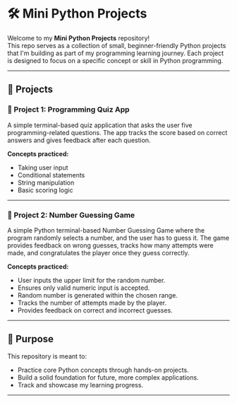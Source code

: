 # 🛠️ Mini Python Projects

Welcome to my **Mini Python Projects** repository!  
This repo serves as a collection of small, beginner-friendly Python projects that I'm building as part of my programming learning journey. Each project is designed to focus on a specific concept or skill in Python programming.

---

## 📁 Projects

### 📌 Project 1: Programming Quiz App
A simple terminal-based quiz application that asks the user five programming-related questions. The app tracks the score based on correct answers and gives feedback after each question.

**Concepts practiced:**
- Taking user input
- Conditional statements
- String manipulation
- Basic scoring logic

---

### 📌 Project 2: Number Guessing Game
A simple Python terminal-based Number Guessing Game where the program randomly selects a number, and the user has to guess it. The game provides feedback on wrong guesses, tracks how many attempts were made, and congratulates the player once they guess correctly.

**Concepts practiced:**
- User inputs the upper limit for the random number.
- Ensures only valid numeric input is accepted.
- Random number is generated within the chosen range.
- Tracks the number of attempts made by the player.
- Provides feedback on correct and incorrect guesses.

---

## 🎯 Purpose

This repository is meant to:
- Practice core Python concepts through hands-on projects.
- Build a solid foundation for future, more complex applications.
- Track and showcase my learning progress.

---

